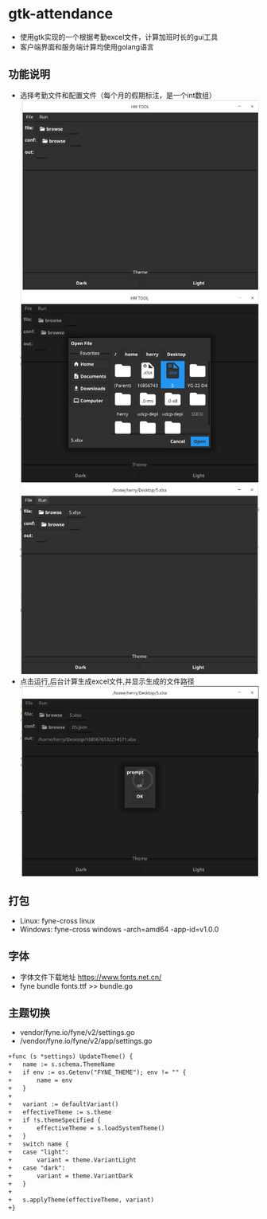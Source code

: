 # gtk-attendance 
* 使用gtk实现的一个根据考勤excel文件，计算加班时长的gui工具
* 客户端界面和服务端计算均使用golang语言

## 功能说明
- 选择考勤文件和配置文件（每个月的假期标注，是一个int数组）
  ![image](./data/1.png)
  ![image](./data/2.png)
  ![image](./data/3.png)
- 点击运行,后台计算生成excel文件,并显示生成的文件路径
  ![image](./data/4.png)

## 打包
- Linux:   fyne-cross linux
- Windows: fyne-cross windows -arch=amd64 -app-id=v1.0.0

## 字体
- 字体文件下载地址 https://www.fonts.net.cn/
- fyne bundle fonts.ttf >> bundle.go

## 主题切换
- vendor/fyne.io/fyne/v2/settings.go
- /vendor/fyne.io/fyne/v2/app/settings.go
```
+func (s *settings) UpdateTheme() {
+	name := s.schema.ThemeName
+	if env := os.Getenv("FYNE_THEME"); env != "" {
+		name = env
+	}
+
+	variant := defaultVariant()
+	effectiveTheme := s.theme
+	if !s.themeSpecified {
+		effectiveTheme = s.loadSystemTheme()
+	}
+	switch name {
+	case "light":
+		variant = theme.VariantLight
+	case "dark":
+		variant = theme.VariantDark
+	}
+
+	s.applyTheme(effectiveTheme, variant)
+}
```